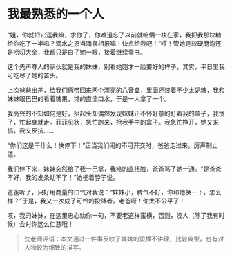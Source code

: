 # 我最熟悉的一个人 #

“姐，你就把它送我嘛，求你了，你难道忘了以前就咱俩一块在家，我把我那块糖给你吃了一半吗？滴水之恩当涌泉相报嘛！快点给我吧！”哼！管她是软硬磨泡还是唠叨大全，我都只是白了她一眼，接着继续看书。

这个先声夺人的家伙就是我的妹妹，别看她刚才一脸要好的样子，其实，平日里我可吃尽了她的苦头。

上次爸爸出差，给我们俩带回来两个漂亮的八音盒，里面还装着不少太妃糖，我和妹妹眼巴巴的看着糖果，馋的直流口水，于是一人拿了一个。

我高兴的不知如何是好，抬起头却偶然发现妹妹正不怀好意的盯着我的盒子，我慌了，忙起身就走。菲菲见状，急忙跑来，抢我手中的盒子。我急忙挣开，她又来抓，我又反抗……

 “你们这是干什么！快停下！”正当我们闹的不可开交时，爸爸走过来，厉声制止道。
   
我们停下来，妹妹突然给了我一巴掌，我疼的直捂脸，爸爸骂了她一通。“是爸爸不好，我的发条动不了！”她梗着脖子说。

爸爸听了，只好用商量的口气对我说：“妹妹小，脾气不好，你和她换一下，怎么样？”于是，我又一次成了可怜的投降者。老爸呀！你太不公平了！

 咳，我的妹妹，在这里忠心劝你一句，不要老这样蛮横，否则，没人（除了我有时候）会对你这么仁慈哦！

> 沈老师评语：本文通过一件事反映了妹妹的蛮横不讲理，比较典型，也有对人物较为细致的描写。